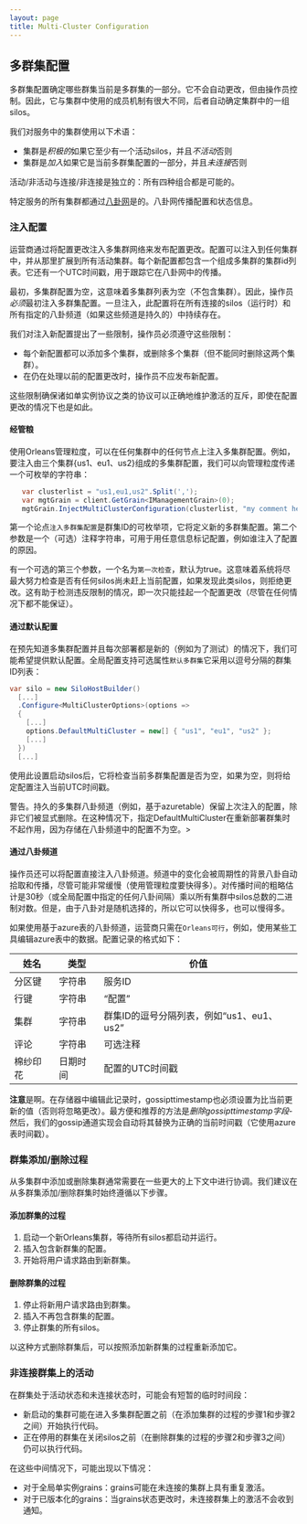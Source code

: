 ```yaml
---
layout: page
title: Multi-Cluster Configuration
---
```


## 多群集配置

多群集配置确定哪些群集当前是多群集的一部分。它不会自动更改，但由操作员控制。因此，它与集群中使用的成员机制有很大不同，后者自动确定集群中的一组silos。

我们对服务中的集群使用以下术语：

-   集群是*积极的*如果它至少有一个活动silos，并且*不活动*否则
-   集群是*加入*如果它是当前多群集配置的一部分，并且*未连接*否则

活动/非活动与连接/非连接是独立的：所有四种组合都是可能的。

特定服务的所有集群都通过[八卦网](GossipChannels.md)是的。八卦网传播配置和状态信息。

### 注入配置

运营商通过将配置更改注入多集群网络来发布配置更改。配置可以注入到任何集群中，并从那里扩展到所有活动集群。每个新配置都包含一个组成多集群的集群id列表。它还有一个UTC时间戳，用于跟踪它在八卦网中的传播。

最初，多集群配置为空，这意味着多集群列表为空（不包含集群）。因此，操作员*必须*最初注入多群集配置。一旦注入，此配置将在所有连接的silos（运行时）和所有指定的八卦频道（如果这些频道是持久的）中持续存在。

我们对注入新配置提出了一些限制，操作员必须遵守这些限制：

-   每个新配置都可以添加多个集群，或删除多个集群（但不能同时删除这两个集群）。
-   在仍在处理以前的配置更改时，操作员不应发布新配置。

这些限制确保诸如单实例协议之类的协议可以正确地维护激活的互斥，即使在配置更改的情况下也是如此。

#### 经管粮

使用Orleans管理粒度，可以在任何集群中的任何节点上注入多集群配置。例如，要注入由三个集群{us1、eu1、us2}组成的多集群配置，我们可以向管理粒度传递一个可枚举的字符串：

```csharp
   var clusterlist = "us1,eu1,us2".Split(',');
   var mgtGrain = client.GetGrain<IManagementGrain>(0);	
   mgtGrain.InjectMultiClusterConfiguration(clusterlist, "my comment here"));
```

第一个论点`注入多群集配置`是群集ID的可枚举项，它将定义新的多群集配置。第二个参数是一个（可选）注释字符串，可用于用任意信息标记配置，例如谁注入了配置的原因。

有一个可选的第三个参数，一个名为`第一次检查`，默认为true。这意味着系统将尽最大努力检查是否有任何silos尚未赶上当前配置，如果发现此类silos，则拒绝更改。这有助于检测违反限制的情况，即一次只能挂起一个配置更改（尽管在任何情况下都不能保证）。

#### 通过默认配置

在预先知道多集群配置并且每次部署都是新的（例如为了测试）的情况下，我们可能希望提供默认配置。全局配置支持可选属性`默认多群集`它采用以逗号分隔的群集ID列表：

```csharp
var silo = new SiloHostBuilder()
  [...]
  .Configure<MultiClusterOptions>(options => 
  {
    [...]
    options.DefaultMultiCluster = new[] { "us1", "eu1", "us2" }; 
    [...]
  })
  [...]
```

使用此设置启动silos后，它将检查当前多群集配置是否为空，如果为空，则将给定配置注入当前UTC时间戳。

警告。持久的多集群八卦频道（例如，基于azuretable）保留上次注入的配置，除非它们被显式删除。在这种情况下，指定DefaultMultiCluster在重新部署群集时不起作用，因为存储在八卦频道中的配置不为空。>

#### 通过八卦频道

操作员还可以将配置直接注入八卦频道。频道中的变化会被周期性的背景八卦自动拾取和传播，尽管可能非常缓慢（使用管理粒度要快得多）。对传播时间的粗略估计是30秒（或全局配置中指定的任何八卦间隔）乘以所有集群中silos总数的二进制对数。但是，由于八卦对是随机选择的，所以它可以快得多，也可以慢得多。

如果使用基于azure表的八卦频道，运营商只需在`Orleans可行`，例如，使用某些工具编辑azure表中的数据。配置记录的格式如下：

| 姓名 | 类型 | 价值 |
| --- | --- | --- |
| 分区键 | 字符串 | 服务ID |
| 行键 | 字符串 | “配置” |
| 集群 | 字符串 | 群集ID的逗号分隔列表，例如“us1、eu1、us2” |
| 评论 | 字符串 | 可选注释 |
| 棉纱印花 | 日期时间 | 配置的UTC时间戳 |

<p/>

**注意**是啊。在存储器中编辑此记录时，gossipttimestamp也必须设置为比当前更新的值（否则将忽略更改）。最方便和推荐的方法是*删除gossipttimestamp字段*-然后，我们的gossip通道实现会自动将其替换为正确的当前时间戳（它使用azure表时间戳）。

### 群集添加/删除过程

从多集群中添加或删除集群通常需要在一些更大的上下文中进行协调。我们建议在从多群集添加/删除群集时始终遵循以下步骤。

#### 添加群集的过程

1.  启动一个新Orleans集群，等待所有silos都启动并运行。
2.  插入包含新群集的配置。
3.  开始将用户请求路由到新群集。

#### 删除群集的过程

1.  停止将新用户请求路由到群集。
2.  插入不再包含群集的配置。
3.  停止群集的所有silos。

以这种方式删除群集后，可以按照添加新群集的过程重新添加它。

### 非连接群集上的活动

在群集处于活动状态和未连接状态时，可能会有短暂的临时时间段：

-   新启动的集群可能在进入多集群配置之前（在添加集群的过程的步骤1和步骤2之间）开始执行代码。
-   正在停用的群集在关闭silos之前（在删除群集的过程的步骤2和步骤3之间）仍可以执行代码。

在这些中间情况下，可能出现以下情况：

-   对于全局单实例grains：grains可能在未连接的集群上具有重复激活。
-   对于已版本化的grains：当grains状态更改时，未连接群集上的激活不会收到通知。
